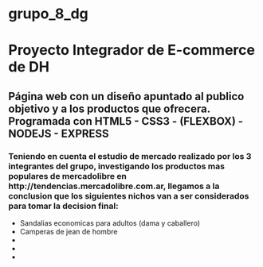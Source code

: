 # grupo_8_dg

<h1>Proyecto Integrador de E-commerce de DH </h1>

<h2>Página web con un diseño apuntado al publico objetivo y a los productos que ofrecera. Programada con HTML5 - CSS3 - (FLEXBOX) - NODEJS - EXPRESS</h2>
<h3>Teniendo en cuenta el estudio de mercado realizado por los 3 integrantes del grupo, investigando los productos mas populares de mercadolibre en http://tendencias.mercadolibre.com.ar, llegamos a la conclusion que los siguientes nichos van a ser considerados para tomar la decision final:  </h3>
<ul>
  <li> Sandalias economicas para adultos (dama y caballero) </li>
  <li> Camperas de jean de hombre <strong> </strong>  </li>
  <li> </li>
  <li> </li>
  <li> </li>
</ul>
<br>
<br>
<h4>   </h4>
